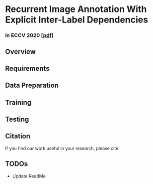 # Recurrent Image Annotation With Explicit Inter-Label Dependencies

### In ECCV 2020 [[pdf]](https://www.ecva.net/papers/eccv_2020/papers_ECCV/papers/123740188.pdf)

## Overview

## Requirements

## Data Preparation

## Training

## Testing

## Citation

If you find our work useful in your research, please cite:

## TODOs

* Update ReadMe




